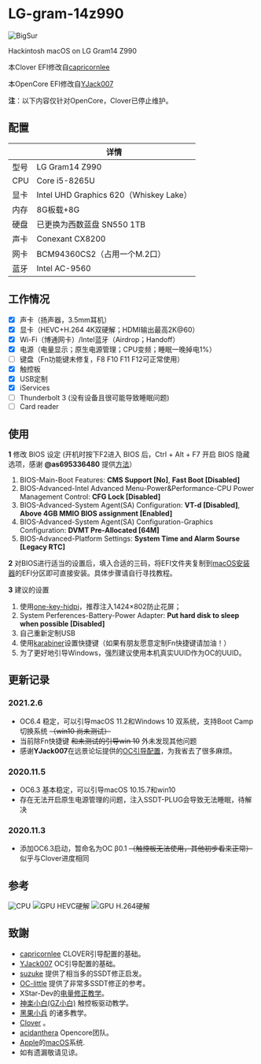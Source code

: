 # LG-gram-14z990

![BigSur](PIC/BigSur.png)

Hackintosh macOS on LG Gram14 Z990

本Clover EFI修改自[capricornlee](https://github.com/capricornlee/LG-Gram13-Z990) 

本OpenCore EFI修改自[YJack007](http://bbs.pcbeta.com/viewthread-1876088-1-1.html) 

**注**：以下内容仅针对OpenCore，Clover已停止维护。

## 配置

|      | 详情   |
| ---- | -----------------------------------------|
| 型号 | LG Gram14 Z990|
| CPU  | Core i5-8265U|
| 显卡 | Intel UHD Graphics 620（Whiskey Lake）|
| 内存 | 8G板载+8G|
| 硬盘 | 已更换为西数蓝盘 SN550 1TB|
| 声卡 | Conexant CX8200|
| 网卡 | BCM94360CS2（占用一个M.2口）|
| 蓝牙 | Intel AC-9560|

## 工作情况
- [x] 声卡（扬声器，3.5mm耳机）
- [x] 显卡（HEVC+H.264 4K双硬解；HDMI输出最高2K@60）
- [x] Wi-Fi（博通网卡）/Intel蓝牙（Airdrop；Handoff）
- [x] 电源（电量显示；原生电源管理；CPU变频；睡眠一晚掉电1%）
- [ ] 键盘（Fn功能键未修复，F8 F10 F11 F12可正常使用）
- [x] 触控板
- [x] USB定制
- [x] iServices
- [ ] Thunderbolt 3 (没有设备且很可能导致睡眠问题)
- [ ] Card reader

## 使用

**1** 修改 BIOS 设定 (开机时按下F2进入 BIOS 后，Ctrl + Alt + F7 开启 BIOS 隐藏选项，感谢 **@as695336480** 提供[方法](https://github.com/capricornlee/LG-Gram13-Z990/issues/7#issue-624133249)）
1. BIOS-Main-Boot Features: **CMS Support [No]**, **Fast Boot [Disabled]** 
2. BIOS-Advanced-Intel Advanced Menu-Power&Performance-CPU Power Management Control: **CFG Lock [Disabled]** 
3. BIOS-Advanced-System Agent(SA) Configuration: **VT-d [Disabled]**,  **Above 4GB MMIO BIOS assignment [Enabled]** 
4. BIOS-Advanced-System Agent(SA) Configuration-Graphics Configuration: **DVMT Pre-Allocated [64M]**
5. BIOS-Advanced-Platform Settings: **System Time and Alarm Sourse [Legacy RTC]**
 
**2** 对BIOS进行适当的设置后，填入合适的三码，将EFI文件夹复制到[macOS安装器](https://support.apple.com/zh-cn/HT201372)的EFI分区即可直接安装。具体步骤请自行寻找教程。

**3** 建议的设置
1. 使用[one-key-hidpi](https://github.com/xzhih/one-key-hidpi)，推荐注入1424×802防止花屏；
2. System Perferences-Battery-Power Adapter: **Put hard disk to sleep when possible [Disabled]**
3. 自己重新定制USB
4. 使用[karabiner](https://karabiner-elements.pqrs.org)设置快捷键（如果有朋友愿意定制Fn快捷键请加油！）
5. 为了更好地引导Windows，强烈建议使用本机真实UUID作为OC的UUID。

## 更新记录

### 2021.2.6

* OC6.4 稳定，可以引导macOS 11.2和Windows 10 双系统，支持Boot Camp切换系统 ~~（win10 尚未测试）~~
* 当前除Fn快捷键 ~~和未测试的引导win 10~~ 外未发现其他问题
* 感谢**YJack007**在远景论坛提供的[OC引导配置](http://bbs.pcbeta.com/viewthread-1876088-1-1.html)，为我省去了很多麻烦。

### 2020.11.5
* OC6.3 基本稳定，可以引导macOS 10.15.7和win10
* 存在无法开启原生电源管理的问题，注入SSDT-PLUG会导致无法睡眠，待解决

### 2020.11.3
* 添加OC6.3启动，暂命名为OC β0.1 ~~（触控板无法使用，其他初步看来正常）~~ 似乎与Clover进度相同

## 参考

![CPU](PIC/cpu.png)
![GPU HEVC硬解](PIC/HEVC.png)
![GPU H.264硬解](PIC/h.264.png)

## 致謝

+ [capricornlee](https://github.com/capricornlee/LG-Gram13-Z990) CLOVER引导配置的基础。
+ [YJack007](http://bbs.pcbeta.com/viewthread-1876088-1-1.html) OC引导配置的基础。
+ [suzuke](https://github.com/suzuke/LG-Gram-13z980-Opencore) 提供了相当多的SSDT修正启发。
+ [OC-little](https://github.com/daliansky/OC-little) 提供了非常多SSDT修正的参考。
+ XStar-Dev的[电量修正教学](https://xstar-dev.github.io/hackintosh_advanced/Guide_For_Battery_Hotpatch.html)。
+ [神楽小白(GZ小白)](https://blog.gzxiaobai.cn/) 触控板驱动教学。
+ [黑果小兵](https://blog.gzxiaobai.cn/) 的诸多教学。
+ [Clover](https://sourceforge.net/projects/cloverefiboot/) 。
+ [acidanthera](https://github.com/acidanthera) Opencore团队。
+ [Apple](https://www.apple.com)的[macOS](https://www.apple.com.cn/macos/)系统.
+ 如有遗漏敬请见谅。
